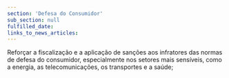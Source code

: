 ```yaml
---
section: 'Defesa do Consumidor'
sub_section: null
fulfilled_date:
links_to_news_articles:
---
```


Reforçar a fiscalização e a aplicação de sanções aos infratores das normas de defesa do consumidor, especialmente nos setores mais sensíveis, como a energia, as telecomunicações, os transportes e a saúde;
